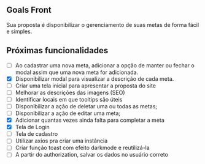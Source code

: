 ## Goals Front

Sua proposta é disponibilizar o gerenciamento de suas metas de forma fácil e simples.

## Próximas funcionalidades

- [ ] Ao cadastrar uma nova meta, adicionar a opção de manter ou fechar o modal assim que uma nova meta for adicionada.
- [x] Disponibilizar modal para visualizar a descrição de cada meta.
- [ ] Criar uma tela inicial para apresentar a proposta do site
- [ ] Melhorar as descrições das imagens (SEO)
- [ ] Identificar locais em que tooltips são úteis
- [ ] Disponibilizar a ação de deletar uma ou todas as metas;
- [ ] Disponibilizar a ação de editar uma meta;
- [x] Adicionar quantas vezes ainda falta para completar a meta
- [x] Tela de Login
- [ ] Tela de cadastro
- [ ] Utilizar axios pra criar uma instância
- [ ] Criar função toast com efeito darkmode e reutilizá-la
- [ ] A partir do authorization, salvar os dados no usuário correto
